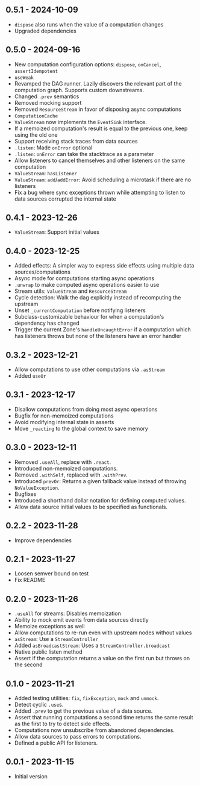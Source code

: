 ## 0.5.1 - 2024-10-09

- `dispose` also runs when the value of a computation changes
- Upgraded dependencies

## 0.5.0 - 2024-09-16

- New computation configuration options: `dispose`, `onCancel`, `assertIdempotent`
- `useWeak`
- Revamped the DAG runner. Lazily discovers the relevant part of the computation graph. Supports custom downstreams.
- Changed `.prev` semantics
- Removed mocking support
- Removed `ResourceStream` in favor of disposing async computations
- `ComputationCache`
- `ValueStream` now implements the `EventSink` interface.
- If a memoized computation's result is equal to the previous one, keep using the old one
- Support receiving stack traces from data sources
- `.listen`: Made `onError` optional
- `.listen`: `onError` can take the stacktrace as a parameter
- Allow listeners to cancel themselves and other listeners on the same computation
- `ValueStream`: `hasListener`
- `ValueStream`: `add`/`addError`: Avoid scheduling a microtask if there are no listeners
- Fix a bug where sync exceptions thrown while attempting to listen to data sources corrupted the internal state

## 0.4.1 - 2023-12-26

- `ValueStream`: Support initial values

## 0.4.0 - 2023-12-25

- Added effects: A simpler way to express side effects using multiple data sources/computations
- Async mode for computations starting async operations
- `.unwrap` to make computed async operations easier to use
- Stream utils: `ValueStream` and `ResourceStream`
- Cycle detection: Walk the dag explicitly instead of recomputing the upstream
- Unset `_currentComputation` before notifying listeners
- Subclass-customizable behaviour for when a computation's dependency has changed
- Trigger the current Zone's `handleUncaughtError` if a computation which has listeners throws but none of the listeners have an error handler

## 0.3.2 - 2023-12-21

- Allow computations to use other computations via `.asStream`
- Added `useOr`

## 0.3.1 - 2023-12-17

- Disallow computations from doing most async operations
- Bugfix for non-memoized computations
- Avoid modifying internal state in asserts
- Move `_reacting` to the global context to save memory

## 0.3.0 - 2023-12-11

- Removed `.useAll`, replace with `.react`.
- Introduced non-memoized computations.
- Removed `.withSelf`, replaced with `.withPrev`.
- Introduced `prevOr`: Returns a given fallback value instead of throwing `NoValueException`.
- Bugfixes
- Introduced a shorthand dollar notation for defining computed values.
- Allow data source initial values to be specified as functionals.

## 0.2.2 - 2023-11-28

- Improve dependencies

## 0.2.1 - 2023-11-27

- Loosen semver bound on test
- Fix README

## 0.2.0 - 2023-11-26

- `.useAll` for streams: Disables memoization
- Ability to mock emit events from data sources directly
- Memoize exceptions as well
- Allow computations to re-run even with upstream nodes without values
- `asStream`: Use a `StreamController`
- Added `asBroadcastStream`: Uses a `StreamController.broadcast`
- Native public listen method
- Assert if the computation returns a value on the first run but throws on the second

## 0.1.0 - 2023-11-21

- Added testing utilities: `fix`, `fixException`, `mock` and `unmock`.
- Detect cyclic `.use`s.
- Added `.prev` to get the previous value of a data source.
- Assert that running computations a second time returns the same result as the first to try to detect side effects.
- Computations now unsubscribe from abandoned dependencies.
- Allow data sources to pass errors to computations.
- Defined a public API for listeners.

## 0.0.1 - 2023-11-15

- Initial version

